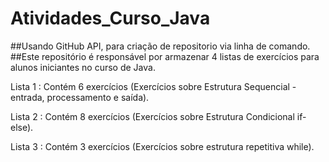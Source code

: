 # Atividades_Curso_Java

##Usando GitHub API, para criação de repositorio via linha de comando.
##Este repositório é responsável por armazenar 4 listas de exercícios para alunos iniciantes no curso de Java.

Lista 1 : Contém 6 exercícios (Exercícios sobre Estrutura Sequencial - entrada, processamento e saída).

Lista 2 : Contém 8 exercícios (Exercícios sobre Estrutura Condicional if-else).

Lista 3 : Contém 3 exercícios (Exercícios sobre estrutura repetitiva while).
